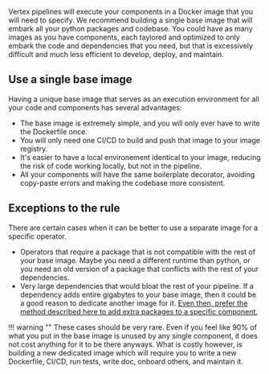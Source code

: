 Vertex pipelines will execute your components in a Docker image that you will need to specify. We recommend building a single base image that will embark all your python packages and codebase.
You could have as many images as you have components, each taylored and optimized to only embark the code and dependencies that you need, but that is excessively difficult and much less efficient to develop, deploy, and maintain.

## Use a single base image
Having a unique base image that serves as an execution environment for all your code and components has several advantages:


- The base image is extremely simple, and you will only ever have to write the Dockerfile once.
- You will only need one CI/CD to build and push that image to your image registry.
- It's easier to have a local environement identical to your image, reducing the risk of code working locally, but not in the pipeline.
- All your components will have the same boilerplate decorator, avoiding copy-paste errors and making the codebase more consistent.

## Exceptions to the rule
There are certain cases when it can be better to use a separate image for a specific operator.

- Operators that require a package that is not compatible with the rest of your base image. Maybe you need a different runtime than python, or you need an old version of a package that conflicts with the rest of your dependencies.
- Very large dependencies that would bloat the rest of your pipeline. If a dependency adds entire gigabytes to your base image, then it could be a good reason to dedicate another image for it. [Even then, prefer the method described here to add extra packages to a specific component.](managing_packages.md/#adding-a-package-in-a-single-component)

!!! warning ""
    These cases should be very rare. Even if you feel like 90% of what you put in the base image is unused by any single component, it does not cost anything for it to be there anyways. What is costly however, is building a new dedicated image which will require you to write a new Dockerfile, CI/CD, run tests, write doc, onboard others, and maintain it.
